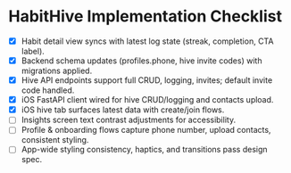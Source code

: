 # HabitHive Implementation Checklist

- [x] Habit detail view syncs with latest log state (streak, completion, CTA label).
- [x] Backend schema updates (profiles.phone, hive invite codes) with migrations applied.
- [x] Hive API endpoints support full CRUD, logging, invites; default invite code handled.
- [x] iOS FastAPI client wired for hive CRUD/logging and contacts upload.
- [x] iOS hive tab surfaces latest data with create/join flows.
- [ ] Insights screen text contrast adjustments for accessibility.
- [ ] Profile & onboarding flows capture phone number, upload contacts, consistent styling.
- [ ] App-wide styling consistency, haptics, and transitions pass design spec.
